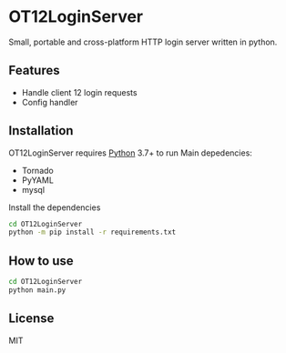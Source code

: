 # OT12LoginServer

Small, portable and cross-platform HTTP login server written in python.

## Features

- Handle client 12 login requests
- Config handler

## Installation

OT12LoginServer requires [Python](https://www.python.org/) 3.7+ to run
Main depedencies:
- Tornado
- PyYAML
- mysql

Install the dependencies

```sh
cd OT12LoginServer
python -m pip install -r requirements.txt
```

## How to use
```sh
cd OT12LoginServer
python main.py
```

## License

MIT
